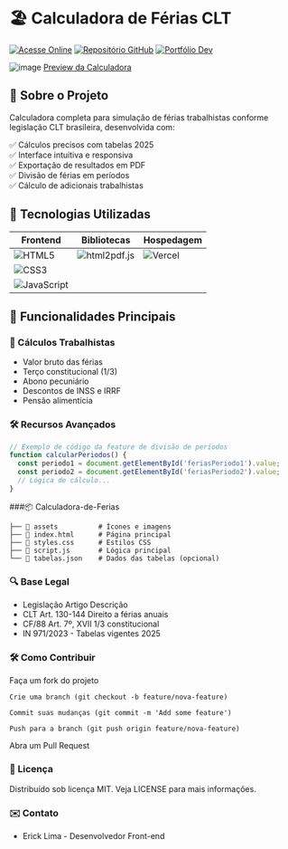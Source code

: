 # 🏖️ Calculadora de Férias CLT

[![Acesse Online](https://img.shields.io/badge/Acesse_Online-Calculadora_de_Férias-2ea44f?style=for-the-badge)](https://calculadora-de-ferias-seven.vercel.app/)
[![Repositório GitHub](https://img.shields.io/badge/GitHub-Repositório-181717?style=for-the-badge&logo=github)](https://github.com/Erick-Lim-Souza/Calculadora-de-Ferias)
[![Portfólio Dev](https://img.shields.io/badge/Portfólio-Dev_Erick_Lima-0066cc?style=for-the-badge)](https://ericklima-dev.netlify.app/)

![image](https://github.com/user-attachments/assets/e75037fb-e2b6-4073-a216-f8a5546a48b0)
[Preview da Calculadora](https://calculadora-de-ferias-seven.vercel.app/preview.jpg) <!-- Adicione uma imagem real posteriormente -->

## 🌟 Sobre o Projeto

Calculadora completa para simulação de férias trabalhistas conforme legislação CLT brasileira, desenvolvida com:

✅ Cálculos precisos com tabelas 2025  
✅ Interface intuitiva e responsiva  
✅ Exportação de resultados em PDF  
✅ Divisão de férias em períodos  
✅ Cálculo de adicionais trabalhistas  

## 🚀 Tecnologias Utilizadas

| Frontend           | Bibliotecas       | Hospedagem       |
|--------------------|-------------------|------------------|
| ![HTML5](https://img.shields.io/badge/HTML5-E34F26?style=flat-square&logo=html5&logoColor=white) | ![html2pdf.js](https://img.shields.io/badge/html2pdf.js-1F8CEB?style=flat-square) | ![Vercel](https://img.shields.io/badge/Vercel-000000?style=flat-square&logo=vercel&logoColor=white) |
| ![CSS3](https://img.shields.io/badge/CSS3-1572B6?style=flat-square&logo=css3&logoColor=white) |  |  |
| ![JavaScript](https://img.shields.io/badge/JavaScript-F7DF1E?style=flat-square&logo=javascript&logoColor=black) |  |  |

## 📌 Funcionalidades Principais

### 🧮 Cálculos Trabalhistas
- Valor bruto das férias
- Terço constitucional (1/3)
- Abono pecuniário
- Descontos de INSS e IRRF
- Pensão alimentícia

### 🛠️ Recursos Avançados
```javascript
// Exemplo de código da feature de divisão de períodos
function calcularPeriodos() {
  const periodo1 = document.getElementById('feriasPeriodo1').value;
  const periodo2 = document.getElementById('feriasPeriodo2').value;
  // Lógica de cálculo...
}
```
###📦 Calculadora-de-Ferias
```
├── 📂 assets          # Ícones e imagens
├── 📜 index.html      # Página principal
├── 📜 styles.css      # Estilos CSS
├── 📜 script.js       # Lógica principal
└── 📜 tabelas.json    # Dados das tabelas (opcional)
```


### 🔍 Base Legal
- Legislação	Artigo	Descrição
- CLT	Art. 130-144	Direito a férias anuais
- CF/88	Art. 7º, XVII	1/3 constitucional
- IN 971/2023	-	Tabelas vigentes 2025
### 🛠️ Como Contribuir
 Faça um fork do projeto
```
Crie uma branch (git checkout -b feature/nova-feature)
```
```
Commit suas mudanças (git commit -m 'Add some feature')
```
```
Push para a branch (git push origin feature/nova-feature)
```

Abra um Pull Request

### 📜 Licença
Distribuído sob licença MIT. Veja LICENSE para mais informações.

### ✉️ Contato
- Erick Lima - Desenvolvedor Front-end





